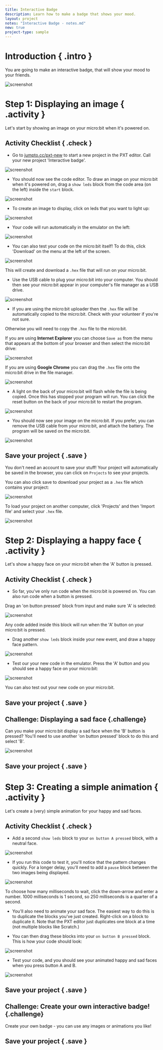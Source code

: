 ```yaml
---
title: Interactive Badge
description: Learn how to make a badge that shows your mood.
layout: project
notes: "Interactive Badge - notes.md"
new: true
project-type: sample
---
```


# Introduction { .intro }

You are going to make an interactive badge, that will show your mood to your friends.

![screenshot](images/badge-final.gif)

# Step 1: Displaying an image { .activity }

Let's start by showing an image on your micro:bit when it's powered on.

## Activity Checklist { .check }

+ Go to <a href="http://jumpto.cc/pxt-new" target="_blank">jumpto.cc/pxt-new</a> to start a new project in the PXT editor. Call your new project 'Interactive badge'.

![screenshot](images/badge-name.png)

+ You should now see the code editor. To draw an image on your micro:bit when it's powered on, drag a `show leds` block from the code area (on the left) inside the `start` block.

![screenshot](images/badge-draw.png)

+ To create an image to display, click on leds that you want to light up:

![screenshot](images/badge-pattern.png)

+ Your code will run automatically in the emulator on the left:

![screenshot](images/badge-emulator.png)

+ You can also test your code on the micro:bit itself! To do this, click 'Download' on the menu at the left of the screen.

![screenshot](images/badge-download.png)

This will create and download a `.hex` file that will run on your micro:bit.


+ Use the USB cable to plug your micro:bit into your computer. You should then see your micro:bit appear in your computer's file manager as a USB drive. 

![screenshot](images/badge-drive.png)

+ If you are using the micro:bit uploader then the `.hex` file will be automatically copied to the micro:bit. Check with your volunteer if you're not sure. 

Otherwise you will need to copy the `.hex` file to the micro:bit.

If you are using __Internet Explorer__ you can choose `Save as` from the menu that appears at the bottom of your browser and then select the micro:bit drive:

![screenshot](images/badge-save-explorer.png)

If you are using __Google Chrome__ you can drag the `.hex` file onto the micro:bit drive in the file manager.

![screenshot](images/badge-drag.png)

+ A light on the back of your micro:bit will flash while the file is being copied. Once this has stopped your program will run. You can click the reset button on the back of your micro:bit to restart the program.

![screenshot](images/badge-reset.jpg)

+ You should now see your image on the micro:bit. If you prefer, you can remove the USB cable from your micro:bit, and attach the battery. The program will be saved on the micro:bit.

![screenshot](images/badge-battery.jpg)

## Save your project { .save }

You don't need an account to save your stuff! Your project will automatically be saved in the browser, you can click on `Projects` to see your projects. 

You can also click save to download your project as a `.hex` file which contains your project:

![screenshot](images/badge-save.png)

To load your project on another computer, click 'Projects' and then 'Import file' and select your `.hex` file.

![screenshot](images/badge-import.png)


# Step 2: Displaying a happy face { .activity }

Let's show a happy face on your micro:bit when the 'A' button is pressed.

## Activity Checklist { .check }

+ So far, you've only run code when the micro:bit is powered on. You can also run code when a button is pressed.

Drag an 'on button pressed' block from input and make sure 'A' is selected:

![screenshot](images/badge-button-a.png)

Any code added inside this block will run when the 'A' button on your micro:bit is pressed.

+ Drag another `show leds` block inside your new event, and draw a happy face pattern.

![screenshot](images/badge-happy.png)

+ Test our your new code in the emulator. Press the 'A' button and you should see a happy face on your micro:bit:

![screenshot](images/badge-happy-emulator.png)

You can also test out your new code on your micro:bit.

## Save your project { .save }

## Challenge: Displaying a sad face {.challenge}
Can you make your micro:bit display a sad face when the 'B' button is pressed? You'll need to use another 'on button pressed' block to do this and select 'B'. 

![screenshot](images/badge-sad-emulator.png)

## Save your project { .save }

# Step 3: Creating a simple animation { .activity }

Let's create a (very) simple animation for your happy and sad faces.

## Activity Checklist { .check }

+ Add a second `show leds` block to your `on button A pressed` block, with a neutral face.

![screenshot](images/badge-neutral.png)

+ If you run this code to test it, you'll notice that the pattern changes quickly. For a longer delay, you'll need to add a `pause` block between the two images being displayed.

![screenshot](images/badge-pause.png)

To choose how many milliseconds to wait, click the down-arrow and enter a number. 1000 milliseconds is 1 second, so 250 milliseconds is a quarter of a second.

+ You'll also need to animate your sad face. The easiest way to do this is to duplicate the blocks you've just created. Right-click on a block to duplicate it. Note that the PXT editor just duplicates one block at a time (not multiple blocks like Scratch.)

+ You can then drag these blocks into your `on button B pressed` block. This is how your code should look:

![screenshot](images/badge-on-b-pressed.png)

+ Test your code, and you should see your animated happy and sad faces when you press button A and B.

![screenshot](images/badge-final.gif)

## Save your project { .save }

## Challenge: Create your own interactive badge! {.challenge}
Create your own badge - you can use any images or animations you like!

## Save your project { .save }

